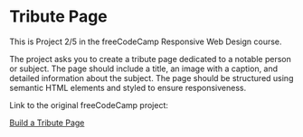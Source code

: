 # Tribute Page

This is Project 2/5 in the freeCodeCamp Responsive Web Design course.

The project asks you to create a tribute page dedicated to a notable person or subject. The page should include a title, an image with a caption, and detailed information about the subject. The page should be structured using semantic HTML elements and styled to ensure responsiveness.

Link to the original freeCodeCamp project:

[Build a Tribute Page](https://www.freecodecamp.org/learn/2022/responsive-web-design/build-a-tribute-page-project/build-a-tribute-page)
